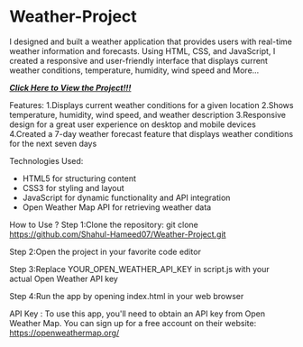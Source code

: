 # Weather-Project

I designed and built a weather application that provides users with real-time weather information and forecasts. Using HTML, CSS, and JavaScript, I created a responsive and user-friendly interface that displays current weather conditions, temperature, humidity, wind speed and More...

[***Click Here to View the Project!!!***](https://weather-project-07.netlify.app)


Features:
1.Displays current weather conditions for a given location
2.Shows temperature, humidity, wind speed, and weather description
3.Responsive design for a great user experience on desktop and mobile devices
4.Created a 7-day weather forecast feature that displays weather conditions for the next seven days

Technologies Used:

* HTML5 for structuring content
* CSS3 for styling and layout
* JavaScript for dynamic functionality and API integration
* Open Weather Map API for retrieving weather data

How to Use ?
Step 1:Clone the repository: git clone https://github.com/Shahul-Hameed07/Weather-Project.git

Step 2:Open the project in your favorite code editor

Step 3:Replace YOUR_OPEN_WEATHER_API_KEY in script.js with your actual Open Weather API key

Step 4:Run the app by opening index.html in your web browser

API Key :
To use this app, you'll need to obtain an API key from Open Weather Map. You can sign up for a free account on their website: https://openweathermap.org/


